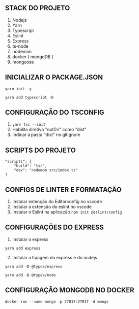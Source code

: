 ## STACK DO PROJETO

1. Nodejs
2. Yarn
3. Typescript
4. Eslint
5. Express
6. ts-node
7. nodemon
8. docker ( mongoDB )
9. mongoose

## INICIALIZAR O PACKAGE.JSON

```
yarn init -y

yarn add typescript -D
```

## CONFIGURAÇÃO DO TSCONFIG

1. `yarn tsc --init`
2. Habilita diretiva "outDir" como "dist"
3. Indicar a pasta "dist" no gitignore

## SCRIPTS DO PROJETO

```
"scripts": {
    "build": "tsc",
    "dev": "nodemon src/index.ts"
}
```

## CONFIGS DE LINTER E FORMATAÇÃO

1. Instalar extenção do Editorconfig no vscode
2. Instalar a extenção do eslint no vscode
3. Instalar o Eslint na aplicação
`npm init @eslint/config`

## CONFIGURAÇÕES DO EXPRESS

1. Instalar o express
```
yarn add express
```

2. Instalar a tipagem do express e do nodejs

```
yarn add -D @types/express

yarn add -D @types/node
```

## CONFIGURAÇÃO MONGODB NO DOCKER

`docker run --name mongo -p 27017:27017 -d mongo`

